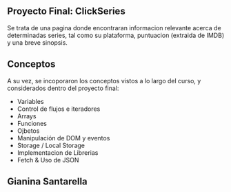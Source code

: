 ## Proyecto Final: ClickSeries

Se trata de una pagina donde encontraran informacion relevante acerca de determinadas series, tal como su plataforma, puntuacion (extraida de IMDB) y una breve sinopsis.  


## Conceptos

A su vez, se incoporaron los conceptos vistos a lo largo del curso, y considerados dentro del proyecto final:

- Variables
- Control de flujos e iteradores
- Arrays
- Funciones
- Ojbetos
- Manipulación de DOM y eventos
- Storage / Local Storage
- Implementacion de Librerias
- Fetch & Uso de JSON



## Gianina Santarella

